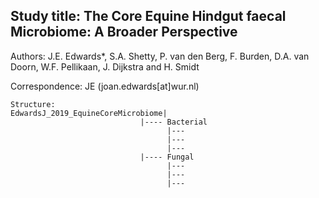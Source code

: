 
Study title: The Core Equine Hindgut faecal Microbiome: A Broader Perspective  
---------------------------------------------------------------------------------

Authors: J.E. Edwards*, S.A. Shetty, P. van den Berg, F. Burden, D.A. van Doorn, W.F. Pellikaan, J. Dijkstra and H. Smidt  

Correspondence: JE (joan.edwards[at]wur.nl)   

```
Structure:  
EdwardsJ_2019_EquineCoreMicrobiome|  
                             |---- Bacterial  
                                   |---  
                                   |---  
                                   |---  
                             |---- Fungal  
                                   |---  
                                   |---  
                                   |---  


```


